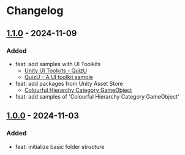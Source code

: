 # Changelog

## [1.1.0] - 2024-11-09

### Added

- feat: add samples with UI Toolkits
  - [Unity UI Toolkits - QuizU](https://github.com/androchentw/unity-playground/blob/main/1-unity-basics/5-unity-ui-toolkits-QuizU.md#unity-ui-toolkits---quizu)
  - [QuizU - A UI toolkit sample](https://assetstore.unity.com/packages/essentials/tutorial-projects/quizu-a-ui-toolkit-sample-268492#description)
- feat: add packages from Unity Asset Store
  - [Colourful Hierarchy Category GameObject](https://assetstore.unity.com/packages/tools/utilities/colourful-hierarchy-category-gameobject-205934)
- feat: add samples of 'Colourful Hierarchy Category GameObject'

## [1.0.0] - 2024-11-03

### Added

- feat: initialize basic folder structure

<!-- Links -->

<!-- Versions -->
[1.1.0]: https://github.com/androchentw/UnityBaseTemplate2DURP/releases/tag/v1.1.0
[1.0.0]: https://github.com/androchentw/UnityBaseTemplate2DURP/releases/tag/v1.0.0

